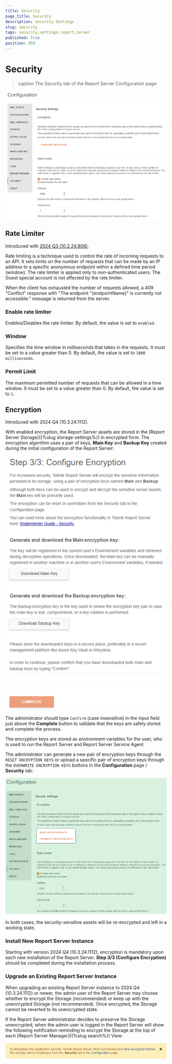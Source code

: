 ```yaml
---
title: Security
page_title: Security
description: Security Settings
slug: security
tags: security,settings,report,server
published: True
position: 850
---
```


# Security

>caption The Security tab of the Report Server Configuration page:

![The Report Server Configuration page.](../../images/report-server-images/security-rate-limiter-configuration.png)

## Rate Limiter

Introduced with [2024 Q3 (10.2.24.806)](https://www.telerik.com/support/whats-new/report-server/release-history/progress-telerik-report-server-2024-q3-10-2-24-806).

Rate limiting is a technique used to control the rate of incoming requests to an API. It sets limits on the number of requests that can be made by an IP address to a specific anonymous endpoint within a defined time period (window). The rate limiter is applied only to non-authenticated users. The Guest special account is not affected by the rate limiter.

When the client has exhausted the number of requests allowed, a 409 "Conflict" response with "The endpoint "{endpointName}" is currently not accessible." message is returned from the server.

### Enable rate limiter

Enables/Disables the rate limiter. By default, the value is set to `enabled`.

### Window

Specifies the time window in milliseconds that takes in the requests. It must be set to a value greater than 0. By default, the value is set to `1000 milliseconds`.

### Permit Limit

The maximum permitted number of requests that can be allowed in a time window. It must be set to a value greater than 0. By default, the value is set to `1`.

## Encryption

Introduced with 2024 Q4 (10.3.24.1112).

With enabled encryption, the Report Server assets are stored in the [Report Server Storage]({%slug storage-settings%}) in encrypted form. The encryption algorithm uses a pair of keys, __Main Key__ and __Backup Key__ created during the initial configuration of the Report Server:

![The Encryption page of the Report Server Configuration with the buttons to download the encryption keys.](../../images/report-server-images/security-configure-encryption.png)

The administrator should type `Confirm` (case insensitive) in the input field just above the __Complete__ button to validate that the keys are safely stored and complete the process.

The encryption keys are stored as environment variables for the user, who is used to run the Report Server and Report Server Service Agent.

The administrator can generate a new pair of encryption keys through the `RESET ENCRYPTION KEYS` or upload a specific pair of encryption keys through the `OVERWRITE ENCRYPTION KEYS` buttons in the __Configuration__ page / __Security__ tab:

![Buttons to reset or upload the encryption keys in the Report Server Configuration page.](../../images/report-server-images/security-reset-upload-encryption-keys.png)

In both cases, the security-sensitive assets will be re-encrypted and left in a working state.

### Install New Report Server Instance

Starting with version 2024 Q4 (10.3.24.1112), encryption is mandatory upon each new installation of the Report Server. __Step 3/3 (Configure Encryption)__ should be completed during the installation process.

### Upgrade an Existing Report Server Instance

When upgrading an existing Report Server instance to 2024 Q4 (10.3.24.1112) or newer, the admin user of the Report Server may choose whether to encrypt the Storage (recommended) or keep up with the unencrypted Storage (not recommended). Once encrypted, the Storage cannot be reverted to its unencrypted state.

If the Report Server administrator decides to preserve the Storage unencrypted, when the admin user is logged in the Report Server will show the following notification reminding to encrypt the Storage at the top of each [Report Server Manager]({%slug search%}) View:

![The message reminding the administrator to enable encryption in the Report Server.](../../images/report-server-images/security-enable-encryption-message.png)

